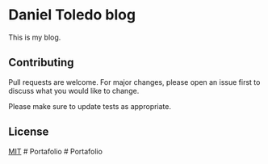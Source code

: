 # Daniel Toledo blog

This is my blog.

## Contributing

Pull requests are welcome. For major changes, please open an issue first
to discuss what you would like to change.

Please make sure to update tests as appropriate.

## License

[MIT](/LICENSE/)
#   P o r t a f o l i o 
 
 #   P o r t a f o l i o 
 
 
